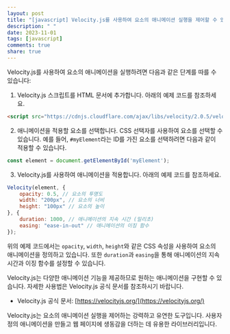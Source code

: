 ```yaml
---
layout: post
title: "[javascript] Velocity.js를 사용하여 요소의 애니메이션 실행을 제어할 수 있나요?"
description: " "
date: 2023-11-01
tags: [javascript]
comments: true
share: true
---
```


Velocity.js를 사용하여 요소의 애니메이션을 실행하려면 다음과 같은 단계를 따를 수 있습니다:

1. Velocity.js 스크립트를 HTML 문서에 추가합니다. 아래의 예제 코드를 참조하세요.

```html
<script src="https://cdnjs.cloudflare.com/ajax/libs/velocity/2.0.5/velocity.min.js"></script>
```

2. 애니메이션을 적용할 요소를 선택합니다. CSS 선택자를 사용하여 요소를 선택할 수 있습니다. 예를 들어, `#myElement`라는 ID를 가진 요소를 선택하려면 다음과 같이 적용할 수 있습니다.

```javascript
const element = document.getElementById('myElement');
```

3. Velocity.js를 사용하여 애니메이션을 적용합니다. 아래의 예제 코드를 참조하세요.

```javascript
Velocity(element, { 
    opacity: 0.5, // 요소의 투명도
    width: "200px", // 요소의 너비
    height: "100px" // 요소의 높이
}, {
    duration: 1000, // 애니메이션의 지속 시간 (밀리초)
    easing: "ease-in-out" // 애니메이션의 이징 함수
});
```

위의 예제 코드에서는 `opacity`, `width`, `height`와 같은 CSS 속성을 사용하여 요소의 애니메이션을 정의하고 있습니다. 또한 `duration`과 `easing`을 통해 애니메이션의 지속 시간과 이징 함수를 설정할 수 있습니다.

Velocity.js는 다양한 애니메이션 기능을 제공하므로 원하는 애니메이션을 구현할 수 있습니다. 자세한 사용법은 Velocity.js 공식 문서를 참조하시기 바랍니다.

- Velocity.js 공식 문서: [https://velocityjs.org/](https://velocityjs.org/)

Velocity.js는 요소의 애니메이션 실행을 제어하는 강력하고 유연한 도구입니다. 사용자 정의 애니메이션을 만들고 웹 페이지에 생동감을 더하는 데 유용한 라이브러리입니다.